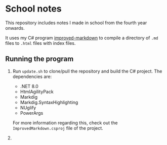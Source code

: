 # School notes
This repository includes notes I made in school from the fourth year onwards. 

It uses my C# program [improved-markdown](https://github.com/Ascyt/improved-markdown) to compile a directory of `.md` files to `.html` files with index files. 

## Running the program
1. Run `update.sh` to clone/pull the repository and build the C# project. The dependencies are:
    - .NET 8.0
    - HtmlAgilityPack
    - Markdig
    - Markdig.SyntaxHighlighting
    - NUglify
    - PowerArgs
  
    For more information regarding this, check out the `ImprovedMarkdown.csproj` file of the project. 
2. 